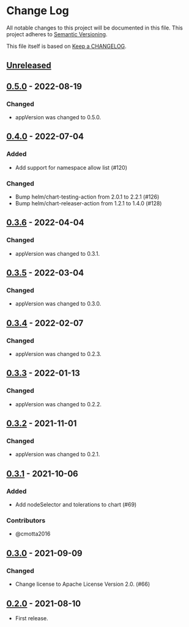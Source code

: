 # Change Log

All notable changes to this project will be documented in this file.
This project adheres to [Semantic Versioning](http://semver.org/).

This file itself is based on [Keep a CHANGELOG](https://keepachangelog.com/en/0.3.0/).

## [Unreleased]

## [0.5.0] - 2022-08-19

### Changed
- appVersion was changed to 0.5.0.

## [0.4.0] - 2022-07-04

### Added

- Add support for namespace allow list (#120)

### Changed

- Bump helm/chart-testing-action from 2.0.1 to 2.2.1 (#126)
- Bump helm/chart-releaser-action from 1.2.1 to 1.4.0 (#128)

## [0.3.6] - 2022-04-04

### Changed
- appVersion was changed to 0.3.1.

## [0.3.5] - 2022-03-04

### Changed
- appVersion was changed to 0.3.0.

## [0.3.4] - 2022-02-07

### Changed
- appVersion was changed to 0.2.3.

## [0.3.3] - 2022-01-13

### Changed
- appVersion was changed to 0.2.2.

## [0.3.2] - 2021-11-01

### Changed
- appVersion was changed to 0.2.1.

## [0.3.1] - 2021-10-06

### Added
- Add nodeSelector and tolerations to chart (#69)

### Contributors
- @cmotta2016

## [0.3.0] - 2021-09-09

### Changed
- Change license to Apache License Version 2.0. (#66)

## [0.2.0] - 2021-08-10
- First release.

[Unreleased]: https://github.com/topolvm/pvc-autoresizer/compare/pvc-autoresizer-chart-v0.5.0...HEAD
[0.5.0]: https://github.com/topolvm/pvc-autoresizer/compare/pvc-autoresizer-chart-v0.4.0...pvc-autoresizer-chart-v0.5.0
[0.4.0]: https://github.com/topolvm/pvc-autoresizer/compare/pvc-autoresizer-chart-v0.3.6...pvc-autoresizer-chart-v0.4.0
[0.3.6]: https://github.com/topolvm/pvc-autoresizer/compare/pvc-autoresizer-chart-v0.3.5...pvc-autoresizer-chart-v0.3.6
[0.3.5]: https://github.com/topolvm/pvc-autoresizer/compare/pvc-autoresizer-chart-v0.3.4...pvc-autoresizer-chart-v0.3.5
[0.3.4]: https://github.com/topolvm/pvc-autoresizer/compare/pvc-autoresizer-chart-v0.3.3...pvc-autoresizer-chart-v0.3.4
[0.3.3]: https://github.com/topolvm/pvc-autoresizer/compare/pvc-autoresizer-chart-v0.3.2...pvc-autoresizer-chart-v0.3.3
[0.3.2]: https://github.com/topolvm/pvc-autoresizer/compare/pvc-autoresizer-chart-v0.3.1...pvc-autoresizer-chart-v0.3.2
[0.3.1]: https://github.com/topolvm/pvc-autoresizer/compare/pvc-autoresizer-chart-v0.3.0...pvc-autoresizer-chart-v0.3.1
[0.3.0]: https://github.com/topolvm/pvc-autoresizer/compare/pvc-autoresizer-chart-v0.2.0...pvc-autoresizer-chart-v0.3.0
[0.2.0]: https://github.com/topolvm/pvc-autoresizer/compare/ee8a31ac32b1ad40f0bace32317aa1eee4a8225c...pvc-autoresizer-chart-v0.2.0
